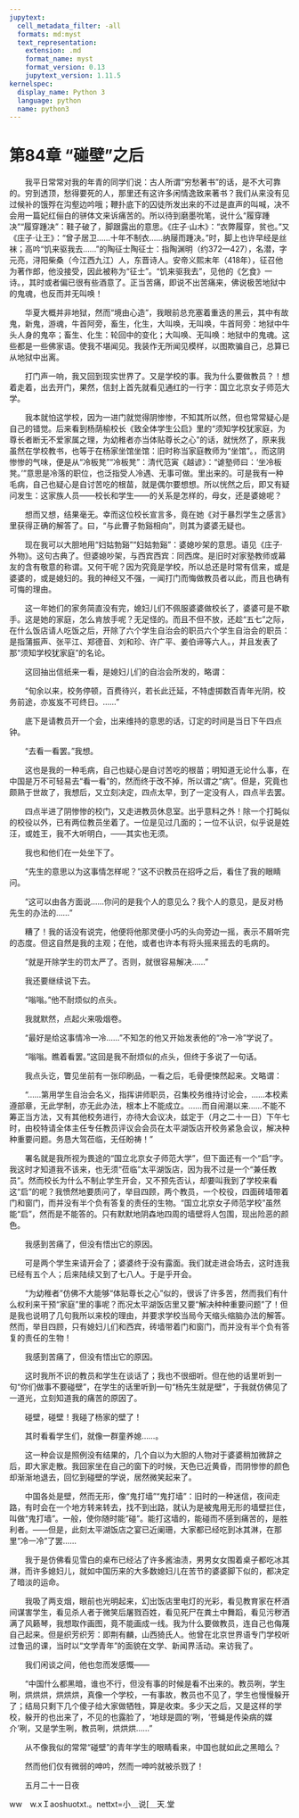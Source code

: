 ```yaml
---
jupytext:
  cell_metadata_filter: -all
  formats: md:myst
  text_representation:
    extension: .md
    format_name: myst
    format_version: 0.13
    jupytext_version: 1.11.5
kernelspec:
  display_name: Python 3
  language: python
  name: python3
---
```

# 第84章  “碰壁”之后 

　　我平日常常对我的年青的同学们说：古人所谓“穷愁著书”的话，是不大可靠的。穷到透顶，愁得要死的人，那里还有这许多闲情逸致来著书？我们从来没有见过候补的饿殍在沟壑边吟哦；鞭扑底下的囚徒所发出来的不过是直声的叫喊，决不会用一篇妃红俪白的骈体文来诉痛苦的。所以待到磨墨吮笔，说什么“履穿踵决”“履穿踵决”：鞋子破了，脚跟露出的意思。《庄子·山木》：“衣弊履穿，贫也。”又《庄子·让王》：“曾子居卫……十年不制衣……纳屦而踵决。”时，脚上也许早经是丝袜；高吟“饥来驱我去……”的陶征士陶征士：指陶渊明（约372—427），名潜，字元亮，浔阳柴桑（今江西九江）人，东晋诗人。安帝义熙末年（418年），征召他为著作郎，他没接受，因此被称为“征士”。“饥来驱我去”，见他的《乞食》一诗。，其时或者偏已很有些酒意了。正当苦痛，即说不出苦痛来，佛说极苦地狱中的鬼魂，也反而并无叫唤！ 

　　华夏大概并非地狱，然而“境由心造”，我眼前总充塞着重迭的黑云，其中有故鬼，新鬼，游魂，牛首阿旁，畜生，化生，大叫唤，无叫唤，牛首阿旁：地狱中牛头人身的鬼卒；畜生、化生：轮回中的变化；大叫唤、无叫唤：地狱中的鬼魂。这些都是一些佛家语。使我不堪闻见。我装作无所闻见模样，以图欺骗自己，总算已从地狱中出离。 

　　打门声一响，我又回到现实世界了。又是学校的事。我为什么要做教员？！想着走着，出去开门，果然，信封上首先就看见通红的一行字：国立北京女子师范大学。 

　　我本就怕这学校，因为一进门就觉得阴惨惨，不知其所以然，但也常常疑心是自己的错觉。后来看到杨荫榆校长《致全体学生公启》里的“须知学校犹家庭，为尊长者断无不爱家属之理，为幼稚者亦当体贴尊长之心”的话，就恍然了，原来我虽然在学校教书，也等于在杨家坐馆坐馆：旧时称当家庭教师为“坐馆”。，而这阴惨惨的气味，便是从“冷板凳”“冷板凳”：清代范寅《越谚》：“谑塾师曰：‘坐冷板凳。’”意思是冷落的职位，也泛指受人冷遇、无事可做。里出来的。可是我有一种毛病，自己也疑心是自讨苦吃的根苗，就是偶尔要想想。所以恍然之后，即又有疑问发生：这家族人员——校长和学生——的关系是怎样的，母女，还是婆媳呢？ 

　　想而又想，结果毫无。幸而这位校长宣言多，竟在她《对于暴烈学生之感言》里获得正确的解答了。曰，“与此曹子勃谿相向”，则其为婆婆无疑也。 

　　现在我可以大胆地用“妇姑勃谿”“妇姑勃谿”：婆媳吵架的意思。语见《庄子·外物》。这句古典了。但婆媳吵架，与西宾西宾：同西席。是旧时对家塾教师或幕友的含有敬意的称谓。又何干呢？因为究竟是学校，所以总还是时常有信来，或是婆婆的，或是媳妇的。我的神经又不强，一闻打门而悔做教员者以此，而且也确有可悔的理由。 

　　这一年她们的家务简直没有完，媳妇儿们不佩服婆婆做校长了，婆婆可是不歇手。这是她的家庭，怎么肯放手呢？无足怪的。而且不但不放，还趁“五七”之际，在什么饭店请人吃饭之后，开除了六个学生自治会的职员六个学生自治会的职员：是指蒲振声、张平江、郑德音、刘和珍、许广平、姜伯谛等六人。，并且发表了那“须知学校犹家庭”的名论。 

　　这回抽出信纸来一看，是媳妇儿们的自治会所发的，略谓： 

　　“旬余以来，校务停顿，百费待兴，若长此迁延，不特虚掷数百青年光阴，校务前途，亦岌岌不可终日。……” 

　　底下是请教员开一个会，出来维持的意思的话，订定的时间是当日下午四点钟。 

　　“去看一看罢。”我想。 

　　这也是我的一种毛病，自己也疑心是自讨苦吃的根苗；明知道无论什么事，在中国是万不可轻易去“看一看”的，然而终于改不掉，所以谓之“病”。但是，究竟也颇熟于世故了，我想后，又立刻决定，四点太早，到了一定没有人，四点半去罢。 

　　四点半进了阴惨惨的校门，又走进教员休息室。出乎意料之外！除一个打盹似的校役以外，已有两位教员坐着了。一位是见过几面的；一位不认识，似乎说是姓汪，或姓王，我不大听明白，——其实也无须。 

　　我也和他们在一处坐下了。 

　　“先生的意思以为这事情怎样呢？”这不识教员在招呼之后，看住了我的眼睛问。 

　　“这可以由各方面说……你问的是我个人的意见么？我个人的意见，是反对杨先生的办法的……” 

　　糟了！我的话没有说完，他便将他那灵便小巧的头向旁边一摇，表示不屑听完的态度。但这自然是我的主观；在他，或者也许本有将头摇来摇去的毛病的。 

　　“就是开除学生的罚太严了。否则，就很容易解决……” 

　　我还要继续说下去。 

　　“嗡嗡。”他不耐烦似的点头。 

　　我就默然，点起火来吸烟卷。 

　　“最好是给这事情冷一冷……”不知怎的他又开始发表他的“冷一冷”学说了。 

　　“嗡嗡。瞧着看罢。”这回是我不耐烦似的点头，但终于多说了一句话。 

　　我点头讫，瞥见坐前有一张印刷品，一看之后，毛骨便悚然起来。文略谓： 

　　“……第用学生自治会名义，指挥讲师职员，召集校务维持讨论会，……本校素遵部章，无此学制，亦无此办法，根本上不能成立。……而自闹潮以来……不能不筹正当方法，又有其他校务进行，亦待大会议决，兹定于（月之二十一日）下午七时，由校特请全体主任专任教员评议会会员在太平湖饭店开校务紧急会议，解决种种重要问题。务恳大驾莅临，无任盼祷！” 

　　署名就是我所视为畏途的“国立北京女子师范大学”，但下面还有一个“启”字。我这时才知道我不该来，也无须“莅临”太平湖饭店，因为我不过是一个“兼任教员”。然而校长为什么不制止学生开会，又不预先否认，却要叫我到了学校来看这“启”的呢？我愤然地要质问了，举目四顾，两个教员，一个校役，四面砖墙带着门和窗门，而并没有半个负有答复的责任的生物。“国立北京女子师范学校”虽然能“启”，然而是不能答的。只有默默地阴森地四周的墙壁将人包围，现出险恶的颜色。 

　　我感到苦痛了，但没有悟出它的原因。 

　　可是两个学生来请开会了；婆婆终于没有露面。我们就走进会场去，这时连我已经有五个人；后来陆续又到了七八人。于是乎开会。 

　　“为幼稚者”仿佛不大能够“体贴尊长之心”似的，很诉了许多苦，然而我们有什么权利来干预“家庭”里的事呢？而况太平湖饭店里又要“解决种种重要问题”了！但是我也说明了几句我所以来校的理由，并要求学校当局今天缩头缩脑办法的解答。然而，举目四顾，只有媳妇儿们和西宾，砖墙带着门和窗门，而并没有半个负有答复的责任的生物！ 

　　我感到苦痛了，但没有悟出它的原因。 

　　这时我所不识的教员和学生在谈话了；我也不很细听。但在他的话里听到一句“你们做事不要碰壁”，在学生的话里听到一句“杨先生就是壁”，于我就仿佛见了一道光，立刻知道我的痛苦的原因了。 

　　碰壁，碰壁！我碰了杨家的壁了！ 

　　其时看看学生们，就像一群童养媳……。 

　　这一种会议是照例没有结果的，几个自以为大胆的人物对于婆婆稍加微辞之后，即大家走散。我回家坐在自己的窗下的时候，天色已近黄昏，而阴惨惨的颜色却渐渐地退去，回忆到碰壁的学说，居然微笑起来了。 

　　中国各处是壁，然而无形，像“鬼打墙”“鬼打墙”：旧时的一种迷信，夜间走路，有时会在一个地方转来转去，找不到出路，就认为是被鬼用无形的墙壁拦住，叫做“鬼打墙”。一般，使你随时能“碰”。能打这墙的，能碰而不感到痛苦的，是胜利者。——但是，此刻太平湖饭店之宴已近阑珊，大家都已经吃到冰其淋，在那里“冷一冷”了罢…… 

　　我于是仿佛看见雪白的桌布已经沾了许多酱油渍，男男女女围着桌子都吃冰其淋，而许多媳妇儿，就如中国历来的大多数媳妇儿在苦节的婆婆脚下似的，都决定了暗淡的运命。 

　　我吸了两支烟，眼前也光明起来，幻出饭店里电灯的光彩，看见教育家在杯酒间谋害学生，看见杀人者于微笑后屠戮百姓，看见死尸在粪土中舞蹈，看见污秽洒满了风籁琴，我想取作画图，竟不能画成一线。我为什么要做教员，连自己也侮蔑自己起来。但是织芳织芳：即荆有麟，山西猗氏人。他曾在北京世界语专门学校听过鲁迅的课，当时以“文学青年”的面貌在文学、新闻界活动。来访我了。 

　　我们闲谈之间，他也忽而发感慨—— 

　　“中国什么都黑暗，谁也不行，但没有事的时候是看不出来的。教员咧，学生咧，烘烘烘，烘烘烘，真像一个学校，一有事故，教员也不见了，学生也慢慢躲开了；结局只剩下几个傻子给大家做牺牲，算是收束。多少天之后，又是这样的学校，躲开的也出来了，不见的也露脸了，‘地球是圆的’咧，‘苍蝇是传染病的媒介’咧，又是学生咧，教员咧，烘烘烘……” 

　　从不像我似的常常“碰壁”的青年学生的眼睛看来，中国也就如此之黑暗么？ 

　　然而他们仅有微弱的呻吟，然而一呻吟就被杀戮了！ 

　　五月二十一日夜 

ww　w.xＩaoshuotxt.。nettxt=小＿说[＿天.堂 


